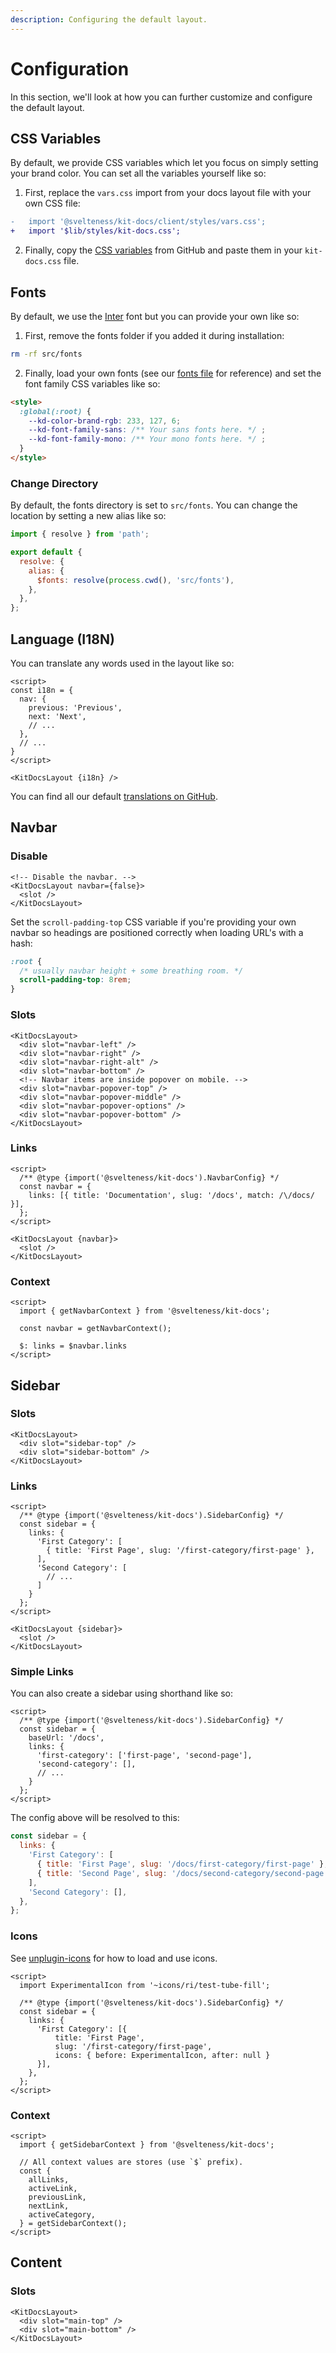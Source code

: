```yaml
---
description: Configuring the default layout.
---
```


# Configuration

In this section, we'll look at how you can further customize and configure the default layout.

## CSS Variables

By default, we provide CSS variables which let you focus on simply setting your brand color.
You can set all the variables yourself like so:

1. First, replace the `vars.css` import from your docs layout file with your own CSS file:

```diff title=routes/docs/__layout.svelte
-   import '@svelteness/kit-docs/client/styles/vars.css';
+   import '$lib/styles/kit-docs.css';
```

2. Finally, copy the [CSS variables](https://github.com/svelteness/kit-docs/blob/main/packages/kit-docs/src/lib/styles/vars.css)
   from GitHub and paste them in your `kit-docs.css` file.

## Fonts

By default, we use the [Inter](https://fonts.google.com/specimen/Inter) font but you can provide
your own like so:

1. First, remove the fonts folder if you added it during installation:

```bash copy
rm -rf src/fonts
```

2. Finally, load your own fonts (see our [fonts file](https://github.com/svelteness/kit-docs/blob/main/packages/kit-docs/src/lib/styles/fonts.css)
   for reference) and set the font family CSS variables like so:

```html
<style>
  :global(:root) {
    --kd-color-brand-rgb: 233, 127, 6;
    --kd-font-family-sans: /** Your sans fonts here. */ ;
    --kd-font-family-mono: /** Your mono fonts here. */ ;
  }
</style>
```

### Change Directory

By default, the fonts directory is set to `src/fonts`. You can change the location by setting
a new alias like so:

```js title=vite.config.js|copySteps{1,6}
import { resolve } from 'path';

export default {
  resolve: {
    alias: {
      $fonts: resolve(process.cwd(), 'src/fonts'),
    },
  },
};
```

## Language (I18N)

You can translate any words used in the layout like so:

```svelte
<script>
const i18n = {
  nav: {
    previous: 'Previous',
    next: 'Next',
    // ...
  },
  // ...
}
</script>

<KitDocsLayout {i18n} />
```

You can find all our default [translations on GitHub](https://github.com/svelteness/kit-docs/blob/main/packages/kit-docs/src/lib/components/layout/contexts.ts#L253).

## Navbar

### Disable

```svelte
<!-- Disable the navbar. -->
<KitDocsLayout navbar={false}>
  <slot />
</KitDocsLayout>
```

Set the `scroll-padding-top` CSS variable if you're providing your own navbar so headings are
positioned correctly when loading URL's with a hash:

```css copy
:root {
  /* usually navbar height + some breathing room. */
  scroll-padding-top: 8rem;
}
```

### Slots

```svelte
<KitDocsLayout>
  <div slot="navbar-left" />
  <div slot="navbar-right" />
  <div slot="navbar-right-alt" />
  <div slot="navbar-bottom" />
  <!-- Navbar items are inside popover on mobile. -->
  <div slot="navbar-popover-top" />
  <div slot="navbar-popover-middle" />
  <div slot="navbar-popover-options" />
  <div slot="navbar-popover-bottom" />
</KitDocsLayout>
```

### Links

```svelte copyHighlight{2-5}
<script>
  /** @type {import('@svelteness/kit-docs').NavbarConfig} */
  const navbar = {
    links: [{ title: 'Documentation', slug: '/docs', match: /\/docs/ }],
  };
</script>

<KitDocsLayout {navbar}>
  <slot />
</KitDocsLayout>
```

### Context

```svelte copy
<script>
  import { getNavbarContext } from '@svelteness/kit-docs';

  const navbar = getNavbarContext();

  $: links = $navbar.links
</script>
```

## Sidebar

### Slots

```svelte
<KitDocsLayout>
  <div slot="sidebar-top" />
  <div slot="sidebar-bottom" />
</KitDocsLayout>
```

### Links

```svelte copyHighlight{2-12}
<script>
  /** @type {import('@svelteness/kit-docs').SidebarConfig} */
  const sidebar = {
    links: {
      'First Category': [
        { title: 'First Page', slug: '/first-category/first-page' },
      ],
      'Second Category': [
        // ...
      ]
    }
  };
</script>

<KitDocsLayout {sidebar}>
  <slot />
</KitDocsLayout>
```

### Simple Links

You can also create a sidebar using shorthand like so:

```svelte copy
<script>
  /** @type {import('@svelteness/kit-docs').SidebarConfig} */
  const sidebar = {
    baseUrl: '/docs',
    links: {
      'first-category': ['first-page', 'second-page'],
      'second-category': [],
      // ...
    }
  };
</script>
```

The config above will be resolved to this:

```js
const sidebar = {
  links: {
    'First Category': [
      { title: 'First Page', slug: '/docs/first-category/first-page' },
      { title: 'Second Page', slug: '/docs/second-category/second-page' },
    ],
    'Second Category': [],
  },
};
```

### Icons

See [unplugin-icons](https://github.com/antfu/unplugin-icons) for how to load and use icons.

```svelte copy
<script>
  import ExperimentalIcon from '~icons/ri/test-tube-fill';

  /** @type {import('@svelteness/kit-docs').SidebarConfig} */
  const sidebar = {
    links: {
      'First Category': [{
          title: 'First Page',
          slug: '/first-category/first-page',
          icons: { before: ExperimentalIcon, after: null }
      }],
    },
  };
</script>
```

### Context

```svelte copy
<script>
  import { getSidebarContext } from '@svelteness/kit-docs';

  // All context values are stores (use `$` prefix).
  const {
    allLinks,
    activeLink,
    previousLink,
    nextLink,
    activeCategory,
  } = getSidebarContext();
</script>
```

## Content

### Slots

```svelte
<KitDocsLayout>
  <div slot="main-top" />
  <div slot="main-bottom" />
</KitDocsLayout>
```
